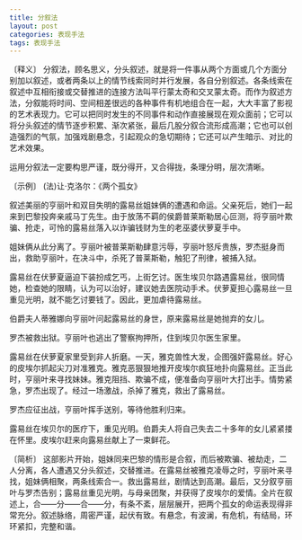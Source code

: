 ```yaml
---
title: 分叙法
layout: post
categories: 表现手法
tags: 表现手法
---
```


〔释义〕 分叙法，顾名思义，分头叙述，就是将一件事从两个方面或几个方面分别加以叙述，或者两条以上的情节线索同时并行发展，各自分别叙述。各条线索在叙述中互相衔接或交替推进的连接方法叫平行蒙太奇和交叉蒙太奇。而作为叙述方法，分叙能将时间、空间相差很远的各种事件有机地组合在一起，大大丰富了影视的艺术表现力。它可以把同时发生的不同事件和动作直接展现在观众面前；它可以将分头叙述的情节逐步积累、渐次紧张，最后几股分叙合流形成高潮；它也可以创造强烈的气氛，加强戏剧悬念，引起观众的急切期待；它还可以产生暗示、对比的艺术效果。

运用分叙法一定要构思严谨，既分得开，又合得拢，条理分明，层次清晰。

〔示例〕 (法)让·克洛尔：《两个孤女》

叙述美丽的亨丽叶和双目失明的露易丝姐妹俩的遭遇和命运。父亲死后，她们一起来到巴黎投奔亲戚马丁先生。由于放荡不羁的侯爵普莱斯勒居心叵测，将亨丽叶欺骗、抢走，可怜的露易丝落入以诈骗钱财为生的老巫婆伏萝夏手中。

姐妹俩从此分离了。亨丽叶被普莱斯勒肆意污辱，亨丽叶怒斥贵族，罗杰挺身而出，救助亨丽叶，在决斗中，杀死了普莱斯勒，触犯了刑律，被捕入狱。

露易丝在伏萝夏逼迫下装扮成乞丐，上街乞讨。医生埃贝尔路遇露易丝，很同情她，检查她的限睛，认为可以治好，建议她去医院动手术。伏萝夏担心露易丝一旦重见光明，就不能乞讨要钱了。因此，更加虐待露易丝。

伯爵夫人蒂雅娜向亨丽叶问起露易丝的身世，原来露易丝是她抛弃的女儿。

罗杰被救出狱。亨丽叶也逃出了警察拘押所，住到埃贝尔医生家里。

露易丝在伏萝夏家里受到非人折磨。一天，雅克兽性大发，企图强奸露易丝。好心的皮埃尔抓起尖刀对准雅克。雅克恶狠狠地推开皮埃尔疯狂地扑向露易丝。正当此时，亨丽叶来寻找妹妹。雅克阻挡、欺骗不成，便准备向亨丽叶大打出手。情势紧急，罗杰出现了。经过一场激战，杀掉了雅克，救出了露易丝。

罗杰应征出战，亨丽叶挥手送别，等待他胜利归来。

露易丝在埃贝尔的医疗下，重见光明。伯爵夫人将自己失去二十多年的女儿紧紧搂在怀里。皮埃尔赶来向露易丝献上了一束鲜花。

〔简析〕 这部影片开始，姐妹同来巴黎的情形是合叙，而后被欺骗、被劫走，二人分离，各人遭遇又分头叙述，交替推进。在露易丝被雅克凌辱之时，亨丽叶来寻找，姐妹俩相聚，两条线索合一。救出露易丝，剧情达到高潮。最后，又分叙亨丽叶与罗杰告别；露易丝重见光明，与母亲团聚，并获得了皮埃尔的爱情。全片在叙述上，合——分——合——分，有条不紊，层层展开，把两个孤女的命运表现得非常充分。叙述脉络，周密严谨，起伏有致。有悬念，有波澜，有危机，有结局，环环紧扣，完整和谐。 